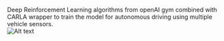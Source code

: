 Deep Reinforcement Learning algorithms from openAI gym combined with CARLA wrapper to train the model for autonomous driving using multiple vehicle sensors.
<br>
![Alt text](https://github.com/Leon623/DRL-for-Autonomous-Driving/figures/perception.gif)
